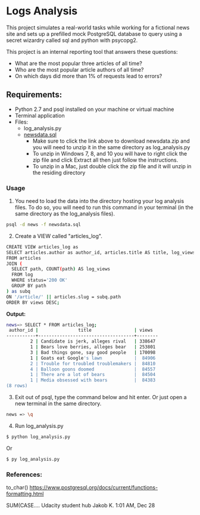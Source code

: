# Logs Analysis

This project simulates a real-world tasks while working for a fictional news site and sets up a prefilled mock PostgreSQL database to query using a secret wizardry called sql and python with psycopg2. 

This project is an internal reporting tool that answers these questions: 
- What are the most popular three articles of all time?
- Who are the most popular article authors of all time?
- On which days did more than 1% of requests lead to errors?

## Requirements:
 
- Python 2.7 and psql installed on your machine or virtual machine
- Terminal application 
- Files:    
    - log_analysis.py
    - [newsdata.sql](https://d17h27t6h515a5.cloudfront.net/topher/2016/August/57b5f748_newsdata/newsdata.zip)
        - Make sure to click the link above to download newsdata.zip and you will need to unzip it in the same directory as log_analysis.py
        - To unzip in Windows 7, 8, and 10 you will have to right click the zip file and click Extract all then just follow the instructions.
        - To unzip in a Mac, just double click the zip file and it will unzip in the residing directory 

### Usage
1. You need to load the data into the directory hosting your log analysis files. To do so, you will need to run this command in your terminal (in the same directory as the log_analysis files). 
```sh
psql -d news -f newsdata.sql
```
 2. Create a VIEW called "articles_log".

``` sh
CREATE VIEW articles_log as
SELECT articles.author as author_id, articles.title AS title, log_views AS views
FROM articles
JOIN (
  SELECT path, COUNT(path) AS log_views
  FROM log
  WHERE status='200 OK'
  GROUP BY path
) as subq
ON '/article/' || articles.slug = subq.path
ORDER BY views DESC;
```
**Output:**
```sh
news=> SELECT * FROM articles_log;
 author_id |               title                | views
-----------+------------------------------------+--------
         2 | Candidate is jerk, alleges rival   | 338647
         1 | Bears love berries, alleges bear   | 253801
         3 | Bad things gone, say good people   | 170098
         1 | Goats eat Google's lawn            |  84906
         2 | Trouble for troubled troublemakers |  84810
         4 | Balloon goons doomed               |  84557
         1 | There are a lot of bears           |  84504
         1 | Media obsessed with bears          |  84383
(8 rows)
```

 3. Exit out of psql, type the command below and hit enter. Or just open a new terminal in the same directory.
 ```sh
 news => \q
 ```
 4. Run log_analysis.py 
``` sh
$ python log_analysis.py
```
Or 
```sh
$ py log_analysis.py
```
### References:

to_char()
https://www.postgresql.org/docs/current/functions-formatting.html

SUM(CASE....
Udacity student hub 
Jakob K.
1:01 AM, Dec 28
